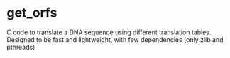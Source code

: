 # get_orfs
C code to translate a DNA sequence using different translation tables. Designed to be fast and lightweight, with few dependencies (only zlib and pthreads)
